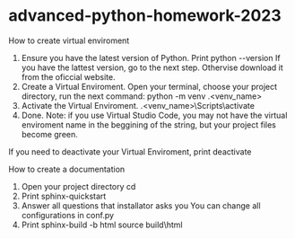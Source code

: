 # advanced-python-homework-2023
How to create virtual enviroment

1. Ensure you have the latest version of Python.
Print 
python --version
If you have the lattest version, go to the next step. Othervise download it from the oficcial website.
2. Create a Virtual Enviroment.
Open your terminal, choose your project directory, run the next command:
python -m venv .<venv_name>
3. Activate the Virtual Enviroment.
.\<venv_name>\Scripts\activate
4. Done.
Note: if you use Virtual Studio Code, you may not have the virtual enviroment name in the beggining of the string, but your project files become green. 

If you need to deactivate your Virtual Enviroment, print
deactivate 

How to create a documentation

1. Open your project directory
cd <path>
2. Print
sphinx-quickstart
3. Answer all questions that installator asks you 
You can change all configurations in conf.py
4. Print
sphinx-build -b html source build\html